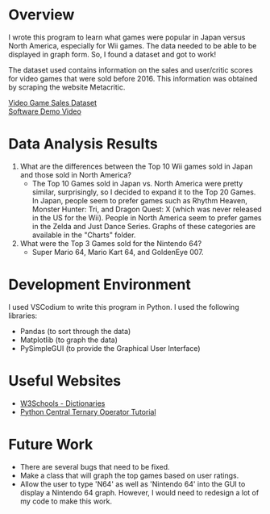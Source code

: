 # Overview
I wrote this program to learn what games were popular in Japan versus North America, especially for Wii games. The data needed to be able to be displayed in graph form. So, I found a dataset and got to work!

The dataset used contains information on the sales and user/critic scores for video games that were sold before 2016. This information was obtained by scraping the website Metacritic.  

[Video Game Sales Dataset](https://www.kaggle.com/rush4ratio/video-game-sales-with-ratings)  
[Software Demo Video](https://youtu.be/FjRroXOOmxo)

# Data Analysis Results
1. What are the differences between the Top 10 Wii games sold in Japan and those sold in North America?
    * The Top 10 Games sold in Japan vs. North America were pretty similar, surprisingly, so I decided to expand it to the Top 20 Games. In Japan, people seem to prefer games such as Rhythm Heaven, Monster Hunter: Tri, and Dragon Quest: X (which was never released in the US for the Wii). People in North America seem to prefer games in the Zelda and Just Dance Series. Graphs of these categories are available in the "Charts" folder.
2. What were the Top 3 Games sold for the Nintendo 64?
    * Super Mario 64, Mario Kart 64, and GoldenEye 007.

# Development Environment
I used VSCodium to write this program in Python. I used the following libraries:
* Pandas (to sort through the data)
* Matplotlib (to graph the data)
* PySimpleGUI (to provide the Graphical User Interface)

# Useful Websites
* [W3Schools - Dictionaries](https://www.w3schools.com/python/python_dictionaries.asp)
* [Python Central Ternary Operator Tutorial](https://www.pythoncentral.io/one-line-if-statement-in-python-ternary-conditional-operator/)

# Future Work
* There are several bugs that need to be fixed.
* Make a class that will graph the top games based on user ratings.
* Allow the user to type 'N64' as well as 'Nintendo 64' into the GUI to display a Nintendo 64 graph. However, I would need to redesign a lot of my code to make this work.